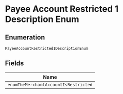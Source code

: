 
# Payee Account Restricted 1 Description Enum

## Enumeration

`PayeeAccountRestricted1DescriptionEnum`

## Fields

| Name |
|  --- |
| `enumTheMerchantAccountIsRestricted` |


